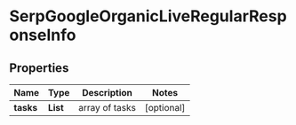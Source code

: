 # SerpGoogleOrganicLiveRegularResponseInfo


## Properties

| Name | Type | Description | Notes |
|------------ | ------------- | ------------- | -------------|
**tasks** | **List<SerpGoogleOrganicLiveRegularTaskInfo>** | array of tasks |[optional]|